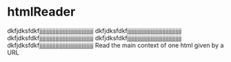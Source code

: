 htmlReader
==========

dkfjdksfdkfjjjjjjjjjjjjjjjjjjjjjjjjjjjjjjjjjjjjj
dkfjdksfdkfjjjjjjjjjjjjjjjjjjjjjjjjjjjjjjjjjjjjj
dkfjdksfdkfjjjjjjjjjjjjjjjjjjjjjjjjjjjjjjjjjjjjj
dkfjdksfdkfjjjjjjjjjjjjjjjjjjjjjjjjjjjjjjjjjjjjj
dkfjdksfdkfjjjjjjjjjjjjjjjjjjjjjjjjjjjjjjjjjjjjj
Read the main context of one html given by a URL

